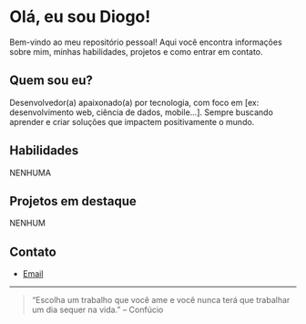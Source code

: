 # Olá, eu sou Diogo!

Bem-vindo ao meu repositório pessoal! Aqui você encontra informações sobre mim, minhas habilidades, projetos e como entrar em contato.

## Quem sou eu?

Desenvolvedor(a) apaixonado(a) por tecnologia, com foco em [ex: desenvolvimento web, ciência de dados, mobile...]. Sempre buscando aprender e criar soluções que impactem positivamente o mundo.

## Habilidades

NENHUMA 

## Projetos em destaque

NENHUM

## Contato

- [Email](diogoyuri499@gmail.com)

---

> “Escolha um trabalho que você ame e você nunca terá que trabalhar um dia sequer na vida.” – Confúcio

